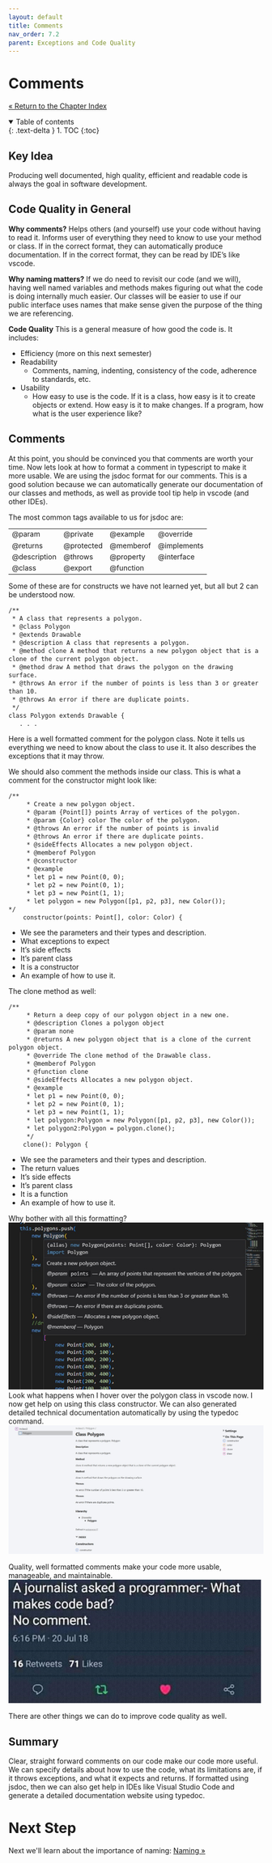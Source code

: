 ```yaml
---
layout: default
title: Comments
nav_order: 7.2
parent: Exceptions and Code Quality
---
```


# Comments
[&laquo; Return to the Chapter Index](index.md)

<details open markdown="block">
  <summary>
    Table of contents
  </summary>
  {: .text-delta }
1. TOC
{:toc}
</details>

## Key Idea
Producing well documented, high quality, efficient and readable code is always the goal in software development.

## Code Quality in General
**Why comments?**
Helps others (and yourself) use your code without having to read it.  Informs user of everything they need to know to use your method or class.
If in the correct format, they can automatically produce documentation.
If in the correct format, they can be read by IDE’s like vscode.

**Why naming matters?**
If we do need to revisit our code (and we will), having well named variables and methods makes figuring out what the code is doing internally much easier.
Our classes will be easier to use if our public interface uses names that make sense given the purpose of the thing we are referencing.

**Code Quality**
This is a general measure of how good the code is.  It includes:
* Efficiency (more on this next semester)
* Readability
  * Comments, naming, indenting, consistency of the code, adherence to standards, etc.
* Usability
  * How easy to use is the code.  If it is a class, how easy is it to create objects or extend.  How easy is it to make changes.  If a program, how what is the user experience like?

## Comments
At this point, you should be convinced you that comments are worth your time.  Now lets look at how to format a comment in typescript to make it more usable.
We are using the jsdoc format for our comments.  This is a good solution because we can automatically generate our documentation of our classes and methods, as well as provide tool tip help in vscode (and other IDEs).

The most common tags available to us for jsdoc are:
<table>
<tr><td>@param</td><td>@private</td><td>@example</td><td>@override</td></tr>
<tr><td>@returns</td><td>@protected</td><td>@memberof</td><td>@implements</td></tr>
<tr><td> @description</td><td>@throws</td><td>@property</td><td>@interface</td></tr>
<tr><td>@class</td><td>@export</td><td>@function</td><td></td></tr>
</table>

Some of these are for constructs we have not learned yet, but all but 2 can be understood now.

```
/**
 * A class that represents a polygon.
 * @class Polygon
 * @extends Drawable
 * @description A class that represents a polygon.
 * @method clone A method that returns a new polygon object that is a clone of the current polygon object.
 * @method draw A method that draws the polygon on the drawing surface.
 * @throws An error if the number of points is less than 3 or greater than 10.
 * @throws An error if there are duplicate points.
 */
class Polygon extends Drawable {
   . . .
```

Here is a well formatted comment for the polygon class.
Note it tells us everything we need to know about the class to use it.
It also describes the exceptions that it may throw.

We should also comment the methods inside our class.  This is what a comment for the constructor might look like:
```
/**
	 * Create a new polygon object.
	 * @param {Point[]} points Array of vertices of the polygon.
	 * @param {Color} color The color of the polygon.
	 * @throws An error if the number of points is invalid
	 * @throws An error if there are duplicate points.
	 * @sideEffects Allocates a new polygon object.
	 * @memberof Polygon
	 * @constructor
	 * @example
	 * let p1 = new Point(0, 0);
	 * let p2 = new Point(0, 1);
	 * let p3 = new Point(1, 1);
	 * let polygon = new Polygon([p1, p2, p3], new Color());
*/
	constructor(points: Point[], color: Color) {
```

* We see the parameters and their types and description.
* What exceptions to expect
* It’s side effects
* It’s parent class
* It is a constructor
* An example of how to use it.

The clone method as well:
```
/**
	 * Return a deep copy of our polygon object in a new one.
	 * @description Clones a polygon object
	 * @param none
	 * @returns A new polygon object that is a clone of the current polygon object.
	 * @override The clone method of the Drawable class.
	 * @memberof Polygon
	 * @function clone
	 * @sideEffects Allocates a new polygon object.
	 * @example
	 * let p1 = new Point(0, 0);
	 * let p2 = new Point(0, 1);
	 * let p3 = new Point(1, 1);
	 * let polygon:Polygon = new Polygon([p1, p2, p3], new Color());
	 * let polygon2:Polygon = polygon.clone();
	 */
	clone(): Polygon {
```

* We see the parameters and their types and description.
* The return values
* It’s side effects
* It’s parent class
* It is a function
* An example of how to use it.

Why bother with all this formatting?  
![](../../assets/images/comments_1.jpg)
Look what happens when I hover over the polygon class in vscode now.  I now get help on using this class constructor.
We can also generated detailed technical documentation automatically by using the typedoc command.
![](../../assets/images/comments_2.jpg)

Quality, well formatted comments make your code more usable, manageable, and maintainable.
![](../../assets/images/comments_3.jpg)

There are other things we can do to improve code quality as well.

## Summary
Clear, straight forward comments on our code make our code more useful.  We can specify details about how to use the code, what its limitations are, if it throws exceptions, and what it expects and returns.  If formatted using jsdoc, then we can also get help in IDEs like Visual Studio Code and generate a detailed documentation website using typedoc.  


# Next Step

Next we'll learn about the importance of naming: [Naming &raquo;](../7-exceptions_code_qual/naming.md)